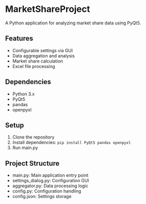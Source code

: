 # MarketShareProject

A Python application for analyzing market share data using PyQt5.

## Features
- Configurable settings via GUI
- Data aggregation and analysis
- Market share calculation
- Excel file processing

## Dependencies
- Python 3.x
- PyQt5
- pandas
- openpyxl

## Setup
1. Clone the repository
2. Install dependencies:
   ```pip install PyQt5 pandas openpyxl```
3. Run main.py

## Project Structure
- main.py: Main application entry point
- settings_dialog.py: Configuration GUI
- aggregator.py: Data processing logic
- config.py: Configuration handling
- config.json: Settings storage
